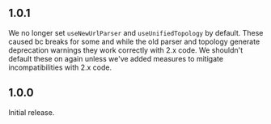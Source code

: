 ## 1.0.1

We no longer set `useNewUrlParser` and `useUnifiedTopology` by default. These caused bc breaks for some and while the old parser and topology generate deprecation warnings they work correctly with 2.x code. We shouldn't default these on again unless we've added measures to mitigate incompatibilities with 2.x code.

## 1.0.0

Initial release.
